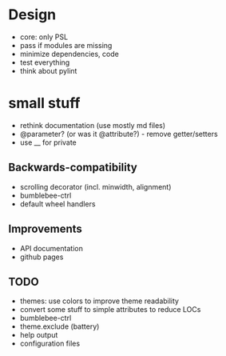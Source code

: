 # Design
- core: only PSL
- pass if modules are missing
- minimize dependencies, code
- test everything
- think about pylint

# small stuff
- rethink documentation (use mostly md files)
- @parameter? (or was it @attribute?) - remove getter/setters
- use __ for private

## Backwards-compatibility
- scrolling decorator (incl. minwidth, alignment)
- bumblebee-ctrl
- default wheel handlers

## Improvements
- API documentation
- github pages

## TODO
- themes: use colors to improve theme readability
- convert some stuff to simple attributes to reduce LOCs
- bumblebee-ctrl
- theme.exclude (battery)
- help output
- configuration files
